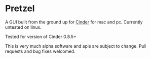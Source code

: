 Pretzel
========

A GUI built from the ground up for [Cinder](libcinder.org) for mac and pc. Currently untested on linux.

Tested for version of Cinder 0.8.5+

This is very much alpha software and apis are subject to change. Pull requests and bug fixes welcomed.
